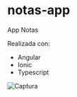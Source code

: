 # notas-app
App Notas

Realizada con:

- Angular
- Ionic
- Typescript



![Captura](https://user-images.githubusercontent.com/32551746/116904974-ac15ed00-ac3e-11eb-9047-f388bb20fee9.JPG)
